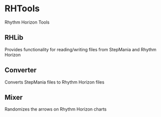 # RHTools
Rhythm Horizon Tools

## RHLib
Provides functionality for reading/writing files from StepMania and Rhythm Horizon

## Converter
Converts StepMania files to Rhythm Horizon files

## Mixer
Randomizes the arrows on Rhythm Horizon charts
